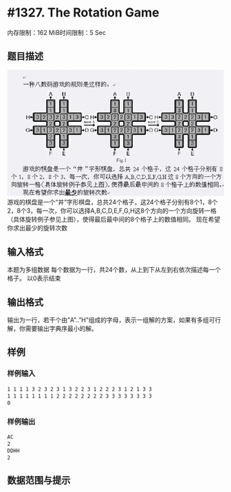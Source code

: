 # #1327. The Rotation Game

内存限制：162 MiB时间限制：5 Sec

## 题目描述

![](images/1327.jpg) 游戏的棋盘是一个&ldquo;井&rdquo;字形棋盘，总共24个格子，这24个格子分别有8个1，8个2，8个3，每一次，你可以选择A,B,C,D,E,F,G,H这8个方向的一个方向旋转一格（具体旋转例子参见上图），使得最后最中间的8个格子上的数值相同。 现在希望你求出最少的旋转次数

## 输入格式

本题为多组数据 每个数据为一行，共24个数，从上到下从左到右依次描述每一个格子。 以0表示结束

## 输出格式

输出为一行，若干个由&rdquo;A&rdquo;..&rdquo;H&rdquo;组成的字母，表示一组解的方案，如果有多组可行解，你需要输出字典序最小的解。

## 样例

### 样例输入

    
    1 1 1 1 3 2 3 2 3 1 3 2 2 3 1 2 2 2 3 1 2 1 3 3
    1 1 1 1 1 1 1 1 2 2 2 2 2 2 2 2 3 3 3 3 3 3 3 3
    0
    

### 样例输出

    
    AC
    2
    DDHH
    2
    

## 数据范围与提示
